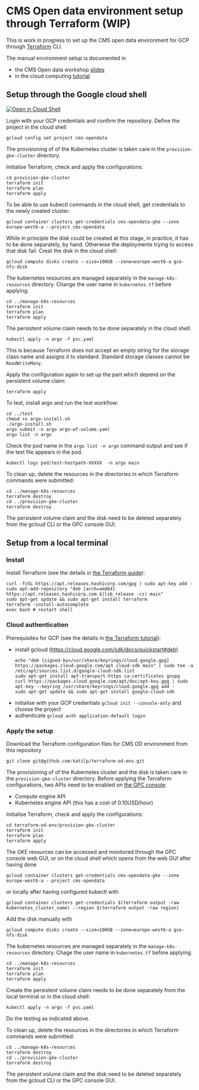 # CMS Open data environment setup through Terraform (WIP)

This is work in progress to set up the CMS open data environment for GCP through [Terraform](https://www.terraform.io/) CLI.

The manual environment setup is documented in
- the CMS Open data workshop [slides](https://indico.cern.ch/event/882586/contributions/4042623/attachments/2114732/3557845/Open_Data_on_Kubernetes.pdf)
- in the cloud computing [tutorial](https://cms-opendata-workshop.github.io/workshop-lesson-kubernetes/)

## Setup through the Google cloud shell


[![Open in Cloud Shell](https://gstatic.com/cloudssh/images/open-btn.svg)](https://ssh.cloud.google.com/cloudshell/editor?cloudshell_git_repo=https://github.com/katilp/terraform-od-env.git)

Login with your GCP credentials and confirm the repository. Define the project in the cloud shell

```
gcloud config set project cms-opendata
```
The provisioning of of the Kubernetes cluster is taken care in the `provision-gke-cluster` directory.

Initialise Terraform, check and apply the configurations:

  ```
  cd provision-gke-cluster
  terraform init
  terraform plan 
  terraform apply
  ```

To be able to use kubectl commands in the cloud shell, get credentials to the newly created cluster:

  ```
  gcloud container clusters get-credentials cms-opendata-gke --zone europe-west6-a --project cms-opendata
  ```

While in principle the disk could be created at this stage, in practice, it has to be done separately, by hand. Otherwise the deployments trying to access that disk fail. Creat the disk in the cloud shell:

  ```
  gcloud compute disks create --size=100GB --zone=europe-west6-a gce-nfs-disk
  ```

The kubernetes resources are managed separately in the `manage-k8s-resources` directory. Change the user name in `kubernetes.tf` before applying.

  ```
  cd ../manage-k8s-resources
  terraform init
  terraform plan
  terraform apply
  ```
  
The persistent volume claim needs to be done separately in the cloud shell:

  ```
  kubectl apply -n argo -f pvc.yaml
  ```

This is because Terraform does not accept an empty string for the storage class name and assigns it to standard. Standard storage classes cannot be `ReadWriteMany`.

Apply the configuration again to set up the part which depend on the persistent volume claim:

  ```
  terraform apply
  ```

To test, install argo and run the test workflow:
 
  ```
  cd ../test
  chmod +x argo-install.sh
  ./argo-install.sh
  argo submit -n argo argo-wf-volume.yaml
  argo list -n argo
  ```
  
Check the pod name in the `argo list -n argo` command output and see if the test file appears in the pod.

  ```
  kubectl logs pod/test-hostpath-XXXXX  -n argo main
  ```
   
To clean up, delete the resources in the directories in which Terraform commands were submitted:

  ```
  cd ../manage-k8s-resources
  terraform destroy
  cd ../provision-gke-cluster
  terraform destroy
  ```
  
The persistent volume claim and the disk need to be deleted separately from the gcloud CLI or the GPC console GUI.   

  
## Setup from a local terminal

### Install

Install Terraform (see the details in [the Terraform guide](https://learn.hashicorp.com/tutorials/terraform/install-cli?in=terraform/aws-get-started)):

  ```
  curl -fsSL https://apt.releases.hashicorp.com/gpg | sudo apt-key add -
  sudo apt-add-repository "deb [arch=amd64] https://apt.releases.hashicorp.com $(lsb_release -cs) main"
  sudo apt-get update && sudo apt-get install terraform
  terraform -install-autocomplete
  exec bash # restart shell
  ```
### Cloud authentication

Prerequisites for GCP (see the details in [the Terraform tutorial](https://learn.hashicorp.com/tutorials/terraform/gke?in=terraform/kubernetes#prerequisites)):

- install gcloud (https://cloud.google.com/sdk/docs/quickstart#deb)
  ```
  echo "deb [signed-by=/usr/share/keyrings/cloud.google.gpg] https://packages.cloud.google.com/apt cloud-sdk main" | sudo tee -a /etc/apt/sources.list.d/google-cloud-sdk.list
  sudo apt-get install apt-transport-https ca-certificates gnupg
  curl https://packages.cloud.google.com/apt/doc/apt-key.gpg | sudo apt-key --keyring /usr/share/keyrings/cloud.google.gpg add -
  sudo apt-get update && sudo apt-get install google-cloud-sdk
  ```
- initialise with your GCP credentials `gcloud init --console-only` and choose the project
- authenticate `gcloud auth application-default login`

### Apply the setup
Download the Terraform configuration files for CMS OD environment from this repository

  ```
  git clone git@github.com:katilp/terraform-od-env.git
  ```

The provisioning of of the Kubernetes cluster and the disk is taken care in the `provision-gke-cluster` directory. Before applying the Terraform configurations, two APIs need to be enabled on [the GPC console](https://console.cloud.google.com/):
- Compute engine API
- Kubernetes engine API (this has a cost of 0.10USD/hour)

Initialise Terraform, check and apply the configurations:

  ```
  cd terraform-od-env/provision-gke-cluster
  terraform init
  terraform plan 
  terraform apply
  ```
  
  The GKE resources can be accessed and monitored through the GPC console web GUI, or on the cloud shell which opens from the web GUI after having done
  
  ```
  gcloud container clusters get-credentials cms-opendata-gke --zone europe-west6-a --project cms-opendata
  ```
  
  or locally after having configured kubectl with
  
  ``` 
  gcloud container clusters get-credentials $(terraform output -raw kubernetes_cluster_name) --region $(terraform output -raw region)
  ```

Add the disk manually with

  ```
  gcloud compute disks create --size=100GB --zone=europe-west6-a gce-nfs-disk
  ```

The kubernetes resources are managed separately in the `manage-k8s-resources` directory. Chage the user name in `kubernetes.tf` before applying.

  ```
  cd ../manage-k8s-resources
  terraform init
  terraform plan
  terraform apply
  ```
  
Create the persistent volume claim needs to be done separately from the local terminal or in the cloud shell:

  ```
  kubectl apply -n argo -f pvc.yaml
  ```
  
Do the testing as indicated above.  

To clean up, delete the resources in the directories in which Terraform commands were submitted:

  ```
  cd ../manage-k8s-resources
  terraform destroy
  cd ../provision-gke-cluster
  terraform destroy
  ```
  
The persistent volume claim and the disk need to be deleted separately from the gcloud CLI or the GPC console GUI.   
  
  
